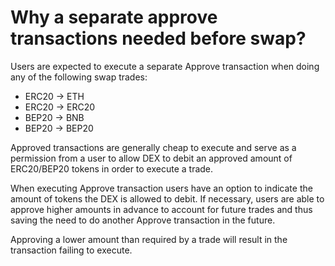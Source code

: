 # Why a separate approve transactions needed before swap? 

Users are expected to execute a separate Approve transaction when doing any of the following swap trades:
- ERC20 -> ETH
- ERC20 → ERC20
- BEP20 → BNB
- BEP20 → BEP20

Approved transactions are generally cheap to execute and serve as a permission from a user to allow DEX to debit an approved amount of ERC20/BEP20 tokens in order to execute a trade.

When executing Approve transaction users have an option to indicate the amount of tokens the DEX is allowed to debit. If necessary, users are able to approve higher amounts in advance to account for future trades and thus saving the need to do another Approve transaction in the future.

Approving a lower amount than required by a trade will result in the transaction failing to execute.


